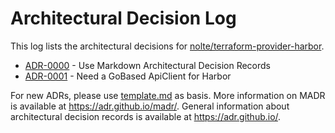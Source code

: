 # Architectural Decision Log

This log lists the architectural decisions for [nolte/terraform-provider-harbor](https://github.com/nolte/terraform-provider-harbor).

<!-- adrlog -- Regenerate the content by using "adr-log -i". You can install it via "npm install -g adr-log" -->

- [ADR-0000](../adr0000-use-markdown-architectural-decision-records.md) - Use Markdown Architectural Decision Records
- [ADR-0001](../adr0001-use-swagger-for-generate-http-client.md) - Need a GoBased ApiClient for Harbor

<!-- adrlogstop -->

For new ADRs, please use [template.md](template.md) as basis.
More information on MADR is available at <https://adr.github.io/madr/>.
General information about architectural decision records is available at <https://adr.github.io/>.
